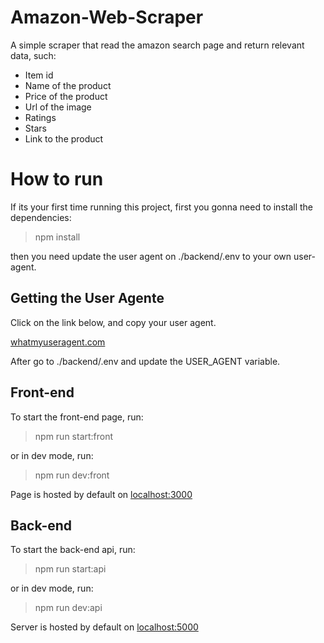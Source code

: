 # Amazon-Web-Scraper

A simple scraper that read the amazon search page and return relevant data, such:

- Item id
- Name of the product
- Price of the product
- Url of the image
- Ratings
- Stars
- Link to the product

# How to run

If its your first time running this project, first you gonna need to install the dependencies:

> npm install

then you need update the user agent on ./backend/.env to your own user-agent.

## Getting the User Agente

Click on the link below, and copy your user agent.

<a href="https://whatmyuseragent.com" target="_blank">whatmyuseragent.com</a>

After go to ./backend/.env and update the USER_AGENT variable.

## Front-end

To start the front-end page, run:

> npm run start:front

or in dev mode, run:

> npm run dev:front

Page is hosted by default on <a href="http://localhost:3000" target="_blank">localhost:3000</a>

## Back-end

To start the back-end api, run:

> npm run start:api

or in dev mode, run:

> npm run dev:api

Server is hosted by default on <a href="http://localhost:5000" target="_blank">localhost:5000</a>
